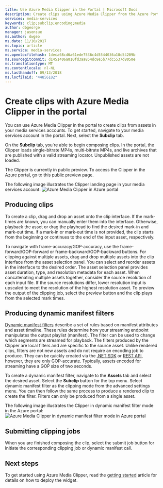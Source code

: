 ```yaml
---
title: Use Azure Media Clipper in the Portal | Microsoft Docs
description: Create clips using Azure Media Clipper from the Azure Portal
services: media-services
keywords: clip;subclip;encoding;media
author: dbgeorge
manager: jasonsue
ms.author: dwgeo
ms.date: 11/10/2017
ms.topic: article
ms.service: media-services
ms.openlocfilehash: 1deca68cd6a61ede7536c4d5544036a10c54209b
ms.sourcegitcommit: d1451406a010fd3aa854dc8e5b77dc5537d8050e
ms.translationtype: MT
ms.contentlocale: nl-NL
ms.lasthandoff: 09/13/2018
ms.locfileid: "44856102"
---
```

# <a name="create-clips-with-azure-media-clipper-in-the-portal"></a>Create clips with Azure Media Clipper in the portal
You can use Azure Media Clipper in the portal to create clips from assets in your media services accounts. To get started, navigate to your media services account in the portal. Next, select the **Subclip** tab.

On the **Subclip** tab, you're able to begin composing clips. In the portal, the Clipper loads single-bitrate MP4s, multi-bitrate MP4s, and live archives that are published with a valid streaming locator. Unpublished assets are not loaded.

The Clipper is currently in public preview. To access the Clipper in the Azure portal, go to this [public preview page](https://portal.azure.com/?feature.subclipper=true).

The following image illustrates the Clipper landing page in your media services account: ![Azure Media Clipper in Azure portal](media/media-services-azure-media-clipper-portal/media-services-azure-media-clipper-portal.png)

## <a name="producing-clips"></a>Producing clips
To create a clip, drag and drop an asset onto the clip interface. If the mark-times are known, you can manually enter them into the interface. Otherwise, playback the asset or drag the playhead to find the desired mark-in and mark-out time. If a mark-in or mark-out time is not provided, the clip starts from the beginning or continues to the end of the input asset, respectively.

To navigate with frame-accuracy/GOP-accuracy, use the frame-forward/GOP-forward or frame-backward/GOP-backward buttons. For clipping against multiple assets, drag and drop multiple assets into the clip interface from the asset selection panel. You can select and reorder assets in the interface to the desired order. The asset selection panel provides asset duration, type, and resolution metadata for each asset. When concatenating multiple assets together, consider the source resolution of each input file. If the source resolutions differ, lower resolution input is upscaled to meet the resolution of the highest resolution asset. To preview the output of the clipping job, select the preview button and the clip plays from the selected mark times.

## <a name="producing-dynamic-manifest-filters"></a>Producing dynamic manifest filters
[Dynamic manifest filters](https://azure.microsoft.com/blog/dynamic-manifest/) describe a set of rules based on manifest attributes and asset timeline. These rules determine how your streaming endpoint manipulates the output playlist (manifest). The filter can be used to change which segments are streamed for playback. The filters produced by the Clipper are local filters and are specific to the source asset. Unlike rendered clips, filters are not new assets and do not require an encoding job to produce. They can be quickly created via the [.NET SDK](https://docs.microsoft.com/azure/media-services/media-services-dotnet-dynamic-manifest) or [REST API](https://docs.microsoft.com/azure/media-services/media-services-rest-dynamic-manifest), however, they are only GOP-accurate. Typically, assets encoded for streaming have a GOP size of two seconds.

To create a dynamic manifest filter, navigate to the **Assets** tab and select the desired asset. Select the **Subclip** button for the top menu. Select dynamic manifest filter as the clipping mode from the advanced settings menu. You can then follow the same process to produce a rendered clip to create the filter. Filters can only be produced from a single asset.

The following image illustrates the Clipper in dynamic manifest filter mode in the Azure portal: ![Azure Media Clipper in dynamic manifest filter mode in Azure portal](media/media-services-azure-media-clipper-portal/media-services-azure-media-clipper-filter.PNG)

## <a name="submitting-clipping-jobs"></a>Submitting clipping jobs
When you are finished composing the clip, select the submit job button for initiate the corresponding clipping job or dynamic manifest call.

## <a name="next-steps"></a>Next steps
To get started using Azure Media Clipper, read the [getting started](media-services-azure-media-clipper-getting-started.md) article for details on how to deploy the widget.